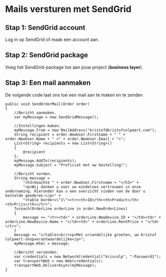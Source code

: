 # Mails versturen met SendGrid

## Stap 1: SendGrid account

Log in op SendGrid of maak een account aan.

## Stap 2: SendGrid package

Voeg het SendGrid-package toe aan jouw project (**business layer**).

## Stap 3: Een mail aanmaken

De volgende code laat ons toe een mail aan te maken en te zenden

```
public void SendOrderMail(Order order)
{
	//Bericht aanmaken.
    var myMessage = new SendGridMessage();

    //Instellingen maken.
    myMessage.From = new MailAddress("kristof@kristofcolpaert.com");
    String recipient = order.NewUser.Firstname + " " + order.NewUser.Name + " <" + order.NewUser.Email + ">";
    List<String> recipients = new List<String>()
    {
    	@recipient
    };
    myMessage.AddTo(recipients);
    myMessage.Subject = "Proficiat met uw bestelling!";

    //Bericht vormen.
    String message =
    	"<h3>Geachte " + order.NewUser.Firstname + "</h3>" +
    	"<p>Wij danken u voor uw eindeloos vertrouwen in onze onderneming. Hieronder kan u een overzicht vinden van de door u bestelde goederen:</p>" +
    	"<table border=\"1\"><tr><th>ID</th><th>Product</th><th>Prijs</th></tr>";
    foreach(OrderLine orderLine in order.NewOrderLines)
    {
    	message += "<tr><td>" + orderLine.NewDevice.ID + "</td><td>" + orderLine.NewDevice.Name + "</td><td>" + orderLine.RentPrice + "</td></tr>";
    }
    message += "</table><br/><p>Met vriendelijke groeten, uw Kristof Colpaert-shopverantwoordelijke</p>";
    myMessage.Html = message;

    //Bericht verzenden.
    var credentials = new NetworkCredential("kriscolp", "-Password1");
    var transportWeb = new Web(credentials);
    transportWeb.DeliverAsync(myMessage);
}
```